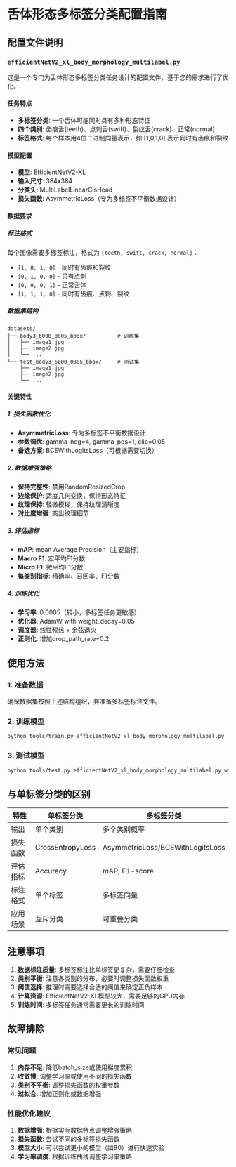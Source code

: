 # 舌体形态多标签分类配置指南

## 配置文件说明

### `efficientNetV2_xl_body_morphology_multilabel.py`

这是一个专门为舌体形态多标签分类任务设计的配置文件，基于您的需求进行了优化。

#### 任务特点
- **多标签分类**: 一个舌体可能同时具有多种形态特征
- **四个类别**: 齿痕舌(teeth)、点刺舌(swift)、裂纹舌(crack)、正常(normal)
- **标签格式**: 每个样本用4位二进制向量表示，如 [1,0,1,0] 表示同时有齿痕和裂纹

#### 模型配置
- **模型**: EfficientNetV2-XL
- **输入尺寸**: 384x384
- **分类头**: MultiLabelLinearClsHead
- **损失函数**: AsymmetricLoss（专为多标签不平衡数据设计）

#### 数据要求

##### 标注格式
每个图像需要多标签标注，格式为 `[teeth, swift, crack, normal]`：
- `[1, 0, 1, 0]` - 同时有齿痕和裂纹
- `[0, 1, 0, 0]` - 只有点刺
- `[0, 0, 0, 1]` - 正常舌体
- `[1, 1, 1, 0]` - 同时有齿痕、点刺、裂纹

##### 数据集结构
```
datasets/
├── body3_6000_0805_bbox/          # 训练集
│   ├── image1.jpg
│   ├── image2.jpg
│   └── ...
└── test_body3_6000_0805_bbox/     # 测试集
    ├── image1.jpg
    ├── image2.jpg
    └── ...
```

#### 关键特性

##### 1. 损失函数优化
- **AsymmetricLoss**: 专为多标签不平衡数据设计
- **参数调优**: gamma_neg=4, gamma_pos=1, clip=0.05
- **备选方案**: BCEWithLogitsLoss（可根据需要切换）

##### 2. 数据增强策略
- **保持完整性**: 禁用RandomResizedCrop
- **边缘保护**: 适度几何变换，保持形态特征
- **纹理保持**: 轻微模糊，保持纹理清晰度
- **对比度增强**: 突出纹理细节

##### 3. 评估指标
- **mAP**: mean Average Precision（主要指标）
- **Macro F1**: 宏平均F1分数
- **Micro F1**: 微平均F1分数
- **每类别指标**: 精确率、召回率、F1分数

##### 4. 训练优化
- **学习率**: 0.0005（较小，多标签任务更敏感）
- **优化器**: AdamW with weight_decay=0.05
- **调度器**: 线性预热 + 余弦退火
- **正则化**: 增加drop_path_rate=0.2

## 使用方法

### 1. 准备数据
确保数据集按照上述结构组织，并准备多标签标注文件。

### 2. 训练模型
```bash
python tools/train.py efficientNetV2_xl_body_morphology_multilabel.py
```

### 3. 测试模型
```bash
python tools/test.py efficientNetV2_xl_body_morphology_multilabel.py work_dirs/efficientNetV2_xl_body_morphology_multilabel/latest.pth
```

## 与单标签分类的区别

| 特性 | 单标签分类 | 多标签分类 |
|------|------------|------------|
| 输出 | 单个类别 | 多个类别概率 |
| 损失函数 | CrossEntropyLoss | AsymmetricLoss/BCEWithLogitsLoss |
| 评估指标 | Accuracy | mAP, F1-score |
| 标注格式 | 单个标签 | 多标签向量 |
| 应用场景 | 互斥分类 | 可重叠分类 |

## 注意事项

1. **数据标注质量**: 多标签标注比单标签更复杂，需要仔细检查
2. **类别平衡**: 注意各类别的分布，必要时调整损失函数权重
3. **阈值选择**: 推理时需要选择合适的阈值来确定正负样本
4. **计算资源**: EfficientNetV2-XL模型较大，需要足够的GPU内存
5. **训练时间**: 多标签任务通常需要更长的训练时间

## 故障排除

### 常见问题
1. **内存不足**: 降低batch_size或使用梯度累积
2. **收敛慢**: 调整学习率或使用不同的损失函数
3. **类别不平衡**: 调整损失函数的权重参数
4. **过拟合**: 增加正则化或数据增强

### 性能优化建议
1. **数据增强**: 根据实际数据特点调整增强策略
2. **损失函数**: 尝试不同的多标签损失函数
3. **模型大小**: 可以尝试更小的模型（如B0）进行快速实验
4. **学习率调度**: 根据训练曲线调整学习率策略